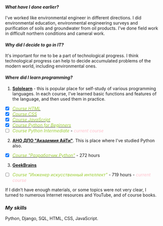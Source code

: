 #### _What have I done earlier?_

I've worked like environmental engineer in different directions.
I did environmental education, environmental engineering surveys 
and purification of soils and groundwater from oil products.
I've done field work in difficult northern conditions and cameral work.

#### _Why did I decide to go in IT?_

It's important for me to be a part of technological progress.
I think technological progress can help to decide accumulated
problems of the modern world, including environmental ones.

#### _Where did I learn programming?_

1. [**Sololearn**](https://www.sololearn.com/home) - this is popular place for self-study of various
programming languages. In each course, I've learned basic functions and features of the language, 
and then used them in practice.

- [X] [<font color='yellowgreen'>_Course HTML_</font>](HTML.JPG)
- [X] [<font color='yellowgreen'>_Course CSS_</font>](CSS.JPG) 
- [X] [<font color='yellowgreen'>_Course JavaScript_</font>](JavaScript.JPG) 
- [X] [<font color='yellowgreen'>_Course Python for Beginners_</font>](Python%20for%20Begginers.PNG)
- [ ] <font color='yellowgreen'>_Course Python Intermediate_</font> - <font color='pink'>_current course_</font>

2. [**АНО ДПО "Академия АйТи"**](https://academyit.ru/courses/pp_python/). This is place where I've studied Python also.

- [X] [<font color='yellowgreen'>_Course "Разработчик Python"_</font>](Diploma.pdf) - 272 hours

3. [**GeekBrains**](https://gb.ru/geek_university/analyst/ai-engineer-dp)

- [ ] <font color='yellowgreen'>_Course "Инженер искусственный интеллект"_</font> - 719 hours - <font color='pink'>_current course_</font>

If I didn’t have enough materials, or some topics were not very clear,
I turned to numerous Internet resources and YouTube, and of course books.

### _My skills_

Python, Django, SQL, HTML, CSS, JavaScript.

